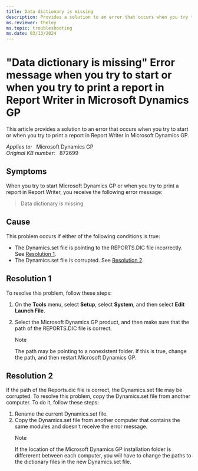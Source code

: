 ```yaml
---
title: Data dictionary is missing
description: Provides a solution to an error that occurs when you try to start or when you try to print a report in Report Writer in Microsoft Dynamics GP.
ms.reviewer: theley
ms.topic: troubleshooting
ms.date: 03/13/2024
---
```

# "Data dictionary is missing" Error message when you try to start or when you try to print a report in Report Writer in Microsoft Dynamics GP

This article provides a solution to an error that occurs when you try to start or when you try to print a report in Report Writer in Microsoft Dynamics GP.

_Applies to:_ &nbsp; Microsoft Dynamics GP  
_Original KB number:_ &nbsp; 872699

## Symptoms

When you try to start Microsoft Dynamics GP or when you try to print a report in Report Writer, you receive the following error message:
> Data dictionary is missing

## Cause

This problem occurs if either of the following conditions is true:

- The Dynamics.set file is pointing to the REPORTS.DIC file incorrectly. See [Resolution 1](#resolution-1).
- The Dynamics.set file is corrupted. See [Resolution 2](#resolution-2).

## Resolution 1

To resolve this problem, follow these steps:

1. On the **Tools** menu, select **Setup**, select **System**, and then select **Edit Launch File**.
2. Select the Microsoft Dynamics GP product, and then make sure that the path of the REPORTS.DIC file is correct.

    > [!NOTE]
    > The path may be pointing to a nonexistent folder. If this is true, change the path, and then restart Microsoft Dynamics GP.

## Resolution 2

If the path of the Reports.dic file is correct, the Dynamics.set file may be corrupted. To resolve this problem, copy the Dynamics.set file from another computer. To do it, follow these steps:

1. Rename the current Dynamics.set file.
2. Copy the Dynamics.set file from another computer that contains the same modules and doesn't receive the error message.
    > [!NOTE]
    > If the location of the Microsoft Dynamics GP installation folder is differerent between each computer, you will have to change the paths to the dictionary files in the new Dynamics.set file.
